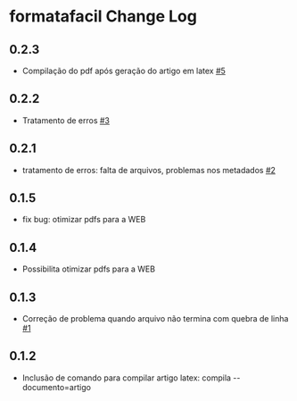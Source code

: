 # formatafacil Change Log


## 0.2.3

- Compilação do pdf após geração do artigo em latex [#5](https://github.com/formatafacil/formatafacil/issues/5)

## 0.2.2

- Tratamento de erros [#3](https://github.com/formatafacil/formatafacil/issues/3)

## 0.2.1

- tratamento de erros: falta de arquivos, problemas nos metadados [#2](https://github.com/formatafacil/formatafacil/issues/2)

## 0.1.5

- fix bug: otimizar pdfs para a WEB

## 0.1.4

- Possibilita otimizar pdfs para a WEB

## 0.1.3

- Correção de problema quando arquivo não termina com quebra de linha [#1](https://github.com/formatafacil/formatafacil/issues/1)

## 0.1.2

- Inclusão de comando para compilar artigo latex: compila --documento=artigo
